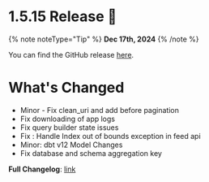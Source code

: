 # 1.5.15 Release 🎉

{% note noteType="Tip" %}
**Dec 17th, 2024**
{% /note %}

You can find the GitHub release [here](https://github.com/open-metadata/OpenMetadata/releases/tag/1.5.15-release).

# What's Changed

- Minor - Fix clean_uri and add before pagination
- Fix downloading of app logs
- Fix query builder state issues
- Fix : Handle Index out of bounds exception in feed api
- Minor: dbt v12 Model Changes
- Fix database and schema aggregation key

**Full Changelog**: [link](https://github.com/open-metadata/OpenMetadata/compare/1.5.14-release...1.5.15-release)